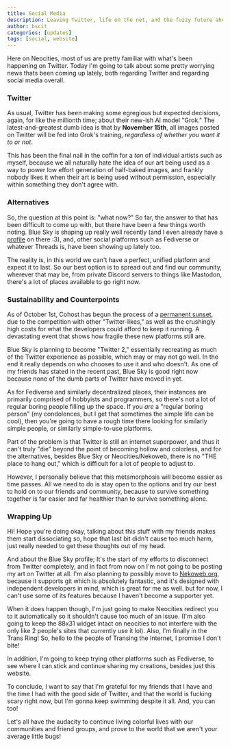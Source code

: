 ```yaml
---
title: Social Media
description: Leaving Twitter, life on the net, and the fuzzy future ahead
author: bscit
categories: [updates]
tags: [social, website]
---
```


Here on Neocities, most of us are pretty familiar with what's been happening on Twitter. Today I'm going to talk about some pretty worrying news thats been coming up lately, both regarding Twitter and regarding social media overall.

### Twitter

As usual, Twitter has been making some egregious but expected decisions, again, for like the millionth time; about their new-ish AI model "Grok." The latest-and-greatest dumb idea is that by **November 15th**, all images posted on Twitter will be fed into Grok's training, *regardless of whether you want it to or not*.

This has been the final nail in the coffin for a *ton* of individual artists such as myself, because we all naturally hate the idea of our art being used as a way to power low effort generation of half-baked images, and frankly nobody likes it when their art is being used without permission, especially within something they don't agree with.

### Alternatives

So, the question at this point is: "what now?" So far, the answer to that has been difficult to come up with, but there have been a few things worth noting. Blue Sky is shaping up really well recently (and I even already have a [profile](https://bsky.app/profile/bscit.dev) on there :3), and, other social platforms such as Fediverse or whatever Threads is, have been showing up lately too.

The reality is, in this world we can't have a perfect, unified platform and expect it to last. So our best option is to spread out and find our community, wherever that may be, from private Discord servers to things like Mastodon, there's a lot of places available to go right now.

### Sustainability and Counterpoints

As of October 1st, Cohost has begun the process of a [permanent sunset](https://cohost.org/staff/post/7611443-cohost-to-shut-down), due to the competition with other "Twitter-likes," as well as the crushingly high costs for what the developers could afford to keep it running. A devastating event that shows how fragile these new platforms still are.

Blue Sky is planning to become "Twitter 2," essentially recreating as much of the Twitter experience as possible, which may or may not go well. In the end it really depends on who chooses to use it and who doesn't. As one of my friends has stated in the recent past, Blue Sky is good right now because none of the dumb parts of Twitter have moved in yet.

As for Fediverse and similarly decentralized places, their instances are primarily comprised of hobbyists and programmers, so there's not a lot of regular boring people filling up the space. If you *are* a "regular boring person" (my condolences, but I get that sometimes the simple life can be cool), then you're going to have a rough time there looking for similarly simple people, or similarly simple-to-use platforms.

Part of the problem is that Twitter is still an internet superpower, and thus it can't truly "die" beyond the point of becoming hollow and colorless, and for the alternatives, besides Blue Sky or Neocities/Nekoweb, there is no "THE place to hang out," which is difficult for a lot of people to adjust to.

However, I personally believe that this metamorphosis will become easier as time passes. All we need to do is stay open to the options and try our best to hold on to our friends and community, because to survive something together is far easier and far healthier than to survive something alone.

### Wrapping Up

Hi! Hope you're doing okay, talking about this stuff with my friends makes them start dissociating so, hope that last bit didn't cause too much harm, just really needed to get these thoughts out of my head.

And about the Blue Sky profile; It's the start of my efforts to disconnect from Twitter completely, and in fact from now on I'm not going to be posting my art on Twitter at all. I'm also planning to possibly move to [Nekoweb.org](https://nekoweb.org), because it supports git which is absolutely fantastic, and it's designed with independent developers in mind, which is great for me as well. but for now, I can't use some of its features because I haven't become a supporter yet.

When it does happen though, I'm just going to make Neocities redirect you to it automatically so it shouldn't cause too much of an issue. (I'm also going to keep the 88x31 widget intact on neocities to not interfere with the only like 2 people's sites that currently use it lol). Also, I'm finally in the Trans Ring! So, hello to the people of Transing the Internet, I promise I don't bite!

In addition, I'm going to keep trying other platforms such as Fediverse, to see where I can stick and continue sharing my creations, besides just this website.

To conclude, I want to say that I'm grateful for my friends that I have and the time I had with the good side of Twitter, and that the world is fucking scary right now, but I'm gonna keep swimming despite it all. And, you can too!

Let's all have the audacity to continue living colorful lives with our communities and friend groups, and prove to the world that we aren't your average little bugs!
